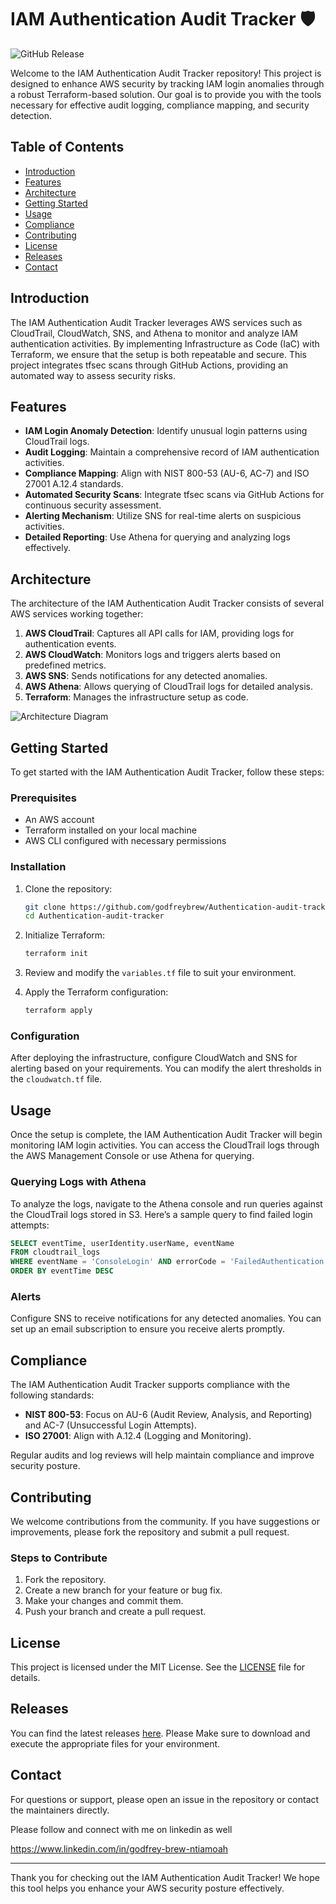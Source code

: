 # IAM Authentication Audit Tracker 🛡️

![GitHub Release](https://img.shields.io/badge/Release-v1.0.0-blue?style=flat-square&logo=github)

Welcome to the IAM Authentication Audit Tracker repository! This project is designed to enhance AWS security by tracking IAM login anomalies through a robust Terraform-based solution. Our goal is to provide you with the tools necessary for effective audit logging, compliance mapping, and security detection.

## Table of Contents

- [Introduction](#introduction)
- [Features](#features)
- [Architecture](#architecture)
- [Getting Started](#getting-started)
- [Usage](#usage)
- [Compliance](#compliance)
- [Contributing](#contributing)
- [License](#license)
- [Releases](#releases)
- [Contact](#contact)

## Introduction

The IAM Authentication Audit Tracker leverages AWS services such as CloudTrail, CloudWatch, SNS, and Athena to monitor and analyze IAM authentication activities. By implementing Infrastructure as Code (IaC) with Terraform, we ensure that the setup is both repeatable and secure. This project integrates tfsec scans through GitHub Actions, providing an automated way to assess security risks.

## Features

- **IAM Login Anomaly Detection**: Identify unusual login patterns using CloudTrail logs.
- **Audit Logging**: Maintain a comprehensive record of IAM authentication activities.
- **Compliance Mapping**: Align with NIST 800-53 (AU-6, AC-7) and ISO 27001 A.12.4 standards.
- **Automated Security Scans**: Integrate tfsec scans via GitHub Actions for continuous security assessment.
- **Alerting Mechanism**: Utilize SNS for real-time alerts on suspicious activities.
- **Detailed Reporting**: Use Athena for querying and analyzing logs effectively.

## Architecture

The architecture of the IAM Authentication Audit Tracker consists of several AWS services working together:

1. **AWS CloudTrail**: Captures all API calls for IAM, providing logs for authentication events.
2. **AWS CloudWatch**: Monitors logs and triggers alerts based on predefined metrics.
3. **AWS SNS**: Sends notifications for any detected anomalies.
4. **AWS Athena**: Allows querying of CloudTrail logs for detailed analysis.
5. **Terraform**: Manages the infrastructure setup as code.

![Architecture Diagram](https://via.placeholder.com/800x400.png?text=Architecture+Diagram)

## Getting Started

To get started with the IAM Authentication Audit Tracker, follow these steps:

### Prerequisites

- An AWS account
- Terraform installed on your local machine
- AWS CLI configured with necessary permissions

### Installation

1. Clone the repository:

   ```bash
   git clone https://github.com/godfreybrew/Authentication-audit-tracker.git
   cd Authentication-audit-tracker
   ```

2. Initialize Terraform:

   ```bash
   terraform init
   ```

3. Review and modify the `variables.tf` file to suit your environment.

4. Apply the Terraform configuration:

   ```bash
   terraform apply
   ```

### Configuration

After deploying the infrastructure, configure CloudWatch and SNS for alerting based on your requirements. You can modify the alert thresholds in the `cloudwatch.tf` file.

## Usage

Once the setup is complete, the IAM Authentication Audit Tracker will begin monitoring IAM login activities. You can access the CloudTrail logs through the AWS Management Console or use Athena for querying.

### Querying Logs with Athena

To analyze the logs, navigate to the Athena console and run queries against the CloudTrail logs stored in S3. Here’s a sample query to find failed login attempts:

```sql
SELECT eventTime, userIdentity.userName, eventName
FROM cloudtrail_logs
WHERE eventName = 'ConsoleLogin' AND errorCode = 'FailedAuthentication'
ORDER BY eventTime DESC
```

### Alerts

Configure SNS to receive notifications for any detected anomalies. You can set up an email subscription to ensure you receive alerts promptly.

## Compliance

The IAM Authentication Audit Tracker supports compliance with the following standards:

- **NIST 800-53**: Focus on AU-6 (Audit Review, Analysis, and Reporting) and AC-7 (Unsuccessful Login Attempts).
- **ISO 27001**: Align with A.12.4 (Logging and Monitoring).

Regular audits and log reviews will help maintain compliance and improve security posture.

## Contributing

We welcome contributions from the community. If you have suggestions or improvements, please fork the repository and submit a pull request. 

### Steps to Contribute

1. Fork the repository.
2. Create a new branch for your feature or bug fix.
3. Make your changes and commit them.
4. Push your branch and create a pull request.

## License

This project is licensed under the MIT License. See the [LICENSE](LICENSE) file for details.

## Releases

You can find the latest releases [here](https://github.com/godfreybrew/Authentication-audit-tracker). Please Make sure to download and execute the appropriate files for your environment.

## Contact

For questions or support, please open an issue in the repository or contact the maintainers directly.

Please follow and connect with me on linkedin as well 

https://www.linkedin.com/in/godfrey-brew-ntiamoah

---

Thank you for checking out the IAM Authentication Audit Tracker! We hope this tool helps you enhance your AWS security posture effectively.
